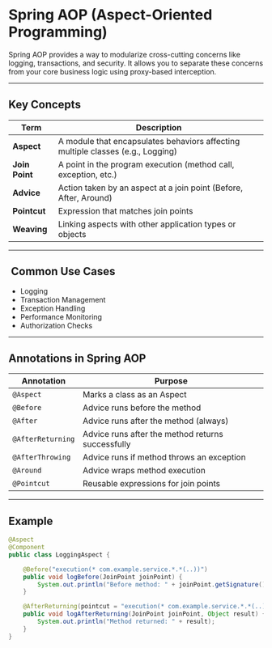 #  Spring AOP (Aspect-Oriented Programming)

Spring AOP provides a way to modularize cross-cutting concerns like logging, transactions, and security. It allows you to separate these concerns from your core business logic using proxy-based interception.

---

##  Key Concepts

| Term         | Description |
|--------------|-------------|
| **Aspect**   | A module that encapsulates behaviors affecting multiple classes (e.g., Logging) |
| **Join Point** | A point in the program execution (method call, exception, etc.) |
| **Advice**   | Action taken by an aspect at a join point (Before, After, Around) |
| **Pointcut** | Expression that matches join points |
| **Weaving**  | Linking aspects with other application types or objects |

---

## ️ Common Use Cases

- Logging
- Transaction Management
- Exception Handling
- Performance Monitoring
- Authorization Checks

---

##  Annotations in Spring AOP

| Annotation          | Purpose |
|---------------------|---------|
| `@Aspect`           | Marks a class as an Aspect |
| `@Before`           | Advice runs before the method |
| `@After`            | Advice runs after the method (always) |
| `@AfterReturning`   | Advice runs after the method returns successfully |
| `@AfterThrowing`    | Advice runs if method throws an exception |
| `@Around`           | Advice wraps method execution |
| `@Pointcut`         | Reusable expressions for join points |

---

##  Example

```java
@Aspect
@Component
public class LoggingAspect {

    @Before("execution(* com.example.service.*.*(..))")
    public void logBefore(JoinPoint joinPoint) {
        System.out.println("Before method: " + joinPoint.getSignature().getName());
    }

    @AfterReturning(pointcut = "execution(* com.example.service.*.*(..))", returning = "result")
    public void logAfterReturning(JoinPoint joinPoint, Object result) {
        System.out.println("Method returned: " + result);
    }
}
